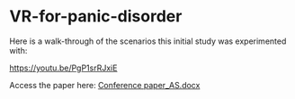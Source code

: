 # VR-for-panic-disorder

Here is a walk-through of the scenarios this initial study was experimented with: 

https://youtu.be/PgP1srRJxiE

Access the paper here:
[Conference paper_AS.docx](https://github.com/mathuchoco/VR-for-panic-disorder/files/9388970/Conference.paper_AS.docx)

